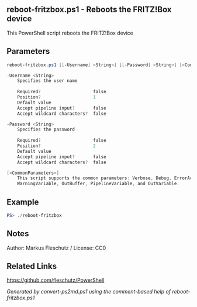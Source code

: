 ## reboot-fritzbox.ps1 - Reboots the FRITZ!Box device

This PowerShell script reboots the FRITZ!Box device

## Parameters
```powershell
reboot-fritzbox.ps1 [[-Username] <String>] [[-Password] <String>] [<CommonParameters>]

-Username <String>
    Specifies the user name
    
    Required?                    false
    Position?                    1
    Default value                
    Accept pipeline input?       false
    Accept wildcard characters?  false

-Password <String>
    Specifies the password
    
    Required?                    false
    Position?                    2
    Default value                
    Accept pipeline input?       false
    Accept wildcard characters?  false

[<CommonParameters>]
    This script supports the common parameters: Verbose, Debug, ErrorAction, ErrorVariable, WarningAction, 
    WarningVariable, OutBuffer, PipelineVariable, and OutVariable.
```

## Example
```powershell
PS> ./reboot-fritzbox

```

## Notes
Author: Markus Fleschutz / License: CC0

## Related Links
https://github.com/fleschutz/PowerShell

*Generated by convert-ps2md.ps1 using the comment-based help of reboot-fritzbox.ps1*
